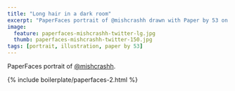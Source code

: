 ```yaml
---
title: "Long hair in a dark room"
excerpt: "PaperFaces portrait of @mishcrashh drawn with Paper by 53 on an iPad."
image: 
  feature: paperfaces-mishcrashh-twitter-lg.jpg
  thumb: paperfaces-mishcrashh-twitter-150.jpg
tags: [portrait, illustration, paper by 53]
---
```


PaperFaces portrait of [@mishcrashh](http://twitter.com/mishcrashh).

{% include boilerplate/paperfaces-2.html %}